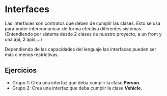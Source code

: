 # Interfaces
Las interfaces son contratos que deben de cumplir las clases. Esto se usa para poder intercomunicar de forma efectiva diferentes sistemas (Entendiendo por sistema desde 2 clases de nuestro proyecto, a un front y una api, 2 apis,...)

Dependiendo de las capacidades del lenguaje las interfaces pueden ser más o menos restrictivas.

## Ejercicios
* Grupo 1: Crea una interfaz que deba cumplir la clase **Person**.
* Grupo 2: Crea una interfaz que deba cumplir la clase **Vehicle**.